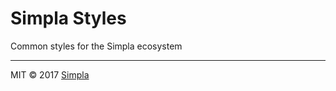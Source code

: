 # Simpla Styles

Common styles for the Simpla ecosystem

***

MIT © 2017 [Simpla](https://www.simpla.io)

